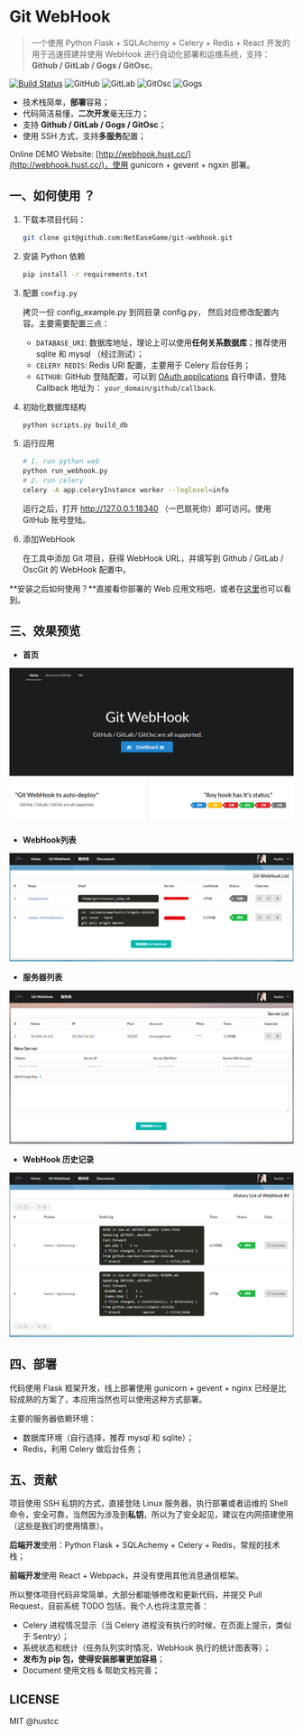 # Git WebHook

> 一个使用 Python Flask + SQLAchemy + Celery + Redis + React 开发的用于迅速搭建并使用  WebHook 进行自动化部署和运维系统，支持：**Github / GitLab / Gogs / GitOsc**。

[![Build Status](https://travis-ci.org/NetEaseGame/git-webhook.svg?branch=master)](https://travis-ci.org/NetEaseGame/git-webhook) ![GitHub](http://shields.hust.cc/Supported-GitHub-brightgreen.svg) ![GitLab](http://shields.hust.cc/Supported-GitLab-green.svg) ![GitOsc](http://shields.hust.cc/Supported-GitOsc-blue.svg) ![Gogs](http://shields.hust.cc/Supported-Gogs-yellowgreen.svg)

 - 技术栈简单，**部署**容易；
 - 代码简洁易懂，**二次开发**毫无压力；
 - 支持 **Github / GitLab / Gogs / GitOsc**；
 - 使用 SSH 方式，支持**多服务**配置；

Online DEMO Website: [http://webhook.hust.cc/](http://webhook.hust.cc/)，使用 gunicorn + gevent + ngxin 部署。


## 一、如何使用 ？

1. 下载本项目代码：

	```sh
	git clone git@github.com:NetEaseGame/git-webhook.git
	```

2. 安装 Python 依赖

	```sh
	pip install -r requirements.txt
	```

3. 配置 `config.py`

	拷贝一份 config_example.py 到同目录 config.py， 然后对应修改配置内容。主要需要配置三点：
	
	 - `DATABASE_URI`: 数据库地址，理论上可以使用**任何关系数据库**；推荐使用 sqlite 和 mysql （经过测试）；
	 - `CELERY REDIS`: Redis URI 配置，主要用于 Celery 后台任务；
	 - `GITHUB`: GitHub 登陆配置，可以到 [OAuth applications](https://github.com/settings/developers) 自行申请，登陆 Callback 地址为： `your_domain/github/callback`.

4. 初始化数据库结构
	
	```sh
	python scripts.py build_db
	```

5. 运行应用

	```sh
	# 1. run python web
	python run_webhook.py
	# 2. run celery
	celery -A app.celeryInstance worker --loglevel=info
	```
	
	运行之后，打开 http://127.0.0.1:18340 （一巴扇死你）即可访问。使用 GitHub 账号登陆。

6. 添加WebHook

	在工具中添加 Git 项目，获得 WebHook URL，并填写到 Github / GitLab / OscGit 的 WebHook 配置中。


**安装之后如何使用？**直接看你部署的 Web 应用文档吧，或者在[这里](http://webhook.hust.cc/#/doc/webhook)也可以看到。


## 三、效果预览

 - **首页**

![index.png](app/static/res/img/index.png)

 - **WebHook列表**

![webhook.png](app/static/res/img/webhook.png)

 - **服务器列表**

![server.png](app/static/res/img/server.png)

 - **WebHook 历史记录**

![history.png](app/static/res/img/history.png)


## 四、部署

代码使用 Flask 框架开发，线上部署使用 gunicorn + gevent + nginx 已经是比较成熟的方案了，本应用当然也可以使用这种方式部署。

主要的服务器依赖环境：

 - 数据库环境（自行选择，推荐 mysql 和 sqlite）；
 - Redis，利用 Celery 做后台任务；


## 五、贡献

项目使用 SSH 私钥的方式，直接登陆 Linux 服务器，执行部署或者运维的 Shell 命令，安全可靠，当然因为涉及到**私钥**，所以为了安全起见，建议在内网搭建使用（这些是我们的使用情景）。

**后端开发**使用：Python Flask + SQLAchemy + Celery + Redis，常规的技术栈；

**前端开发**使用 React + Webpack，并没有使用其他消息通信框架。

所以整体项目代码非常简单，大部分都能够修改和更新代码，并提交 Pull Request，目前系统 TODO 包括，我个人也将注意完善：

 - Celery 进程情况显示（当 Celery 进程没有执行的时候，在页面上提示，类似于 Sentry）；
 - 系统状态和统计（任务队列实时情况，WebHook 执行的统计图表等）；
 - **发布为 pip 包，使得安装部署更加容易**；
 - Document 使用文档 & 帮助文档完善；


## LICENSE

MIT @hustcc
